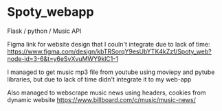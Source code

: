 # Spoty_webapp
Flask / python / Music API

Figma link for website design that I couln't integrate due to lack of time: https://www.figma.com/design/kbTRSorqY9esUbYTK4kZzf/Spoty_web?node-id=3-6&t=y6eSvXvuMWY9klC1-1

I managed to get music mp3 file from youtube using moviepy and pytube libraries, but due to lack of time didn't integrate it to my web-app 

Also managed to webscrape music news using headers, cookies from dynamic website https://www.billboard.com/c/music/music-news/
